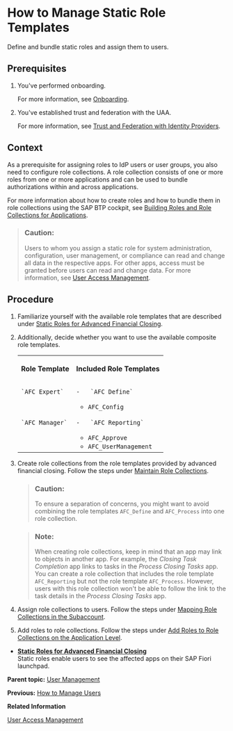 <!-- loio0cca34d98080443b8ce7294e9b4977b4 -->

# How to Manage Static Role Templates

Define and bundle static roles and assign them to users.



<a name="loio0cca34d98080443b8ce7294e9b4977b4__prereq_gq2_n3n_sjb"/>

## Prerequisites

1.  You've performed onboarding.

    For more information, see [Onboarding](../Onboarding/onboarding-1987953.md).

2.  You've established trust and federation with the UAA.

    For more information, see [Trust and Federation with Identity Providers](https://help.sap.com/docs/BTP/65de2977205c403bbc107264b8eccf4b/cb1bc8f1bd5c482e891063960d7acd78.html).




<a name="loio0cca34d98080443b8ce7294e9b4977b4__context_lxm_n3n_sjb"/>

## Context

As a prerequisite for assigning roles to IdP users or user groups, you also need to configure role collections. A role collection consists of one or more roles from one or more applications and can be used to bundle authorizations within and across applications.

For more information about how to create roles and how to bundle them in role collections using the SAP BTP cockpit, see [Building Roles and Role Collections for Applications](https://help.sap.com/viewer/65de2977205c403bbc107264b8eccf4b/Cloud/en-US/eaa6a26291914b348e875a00b6beb729.html).

> ### Caution:  
> Users to whom you assign a static role for system administration, configuration, user management, or compliance can read and change all data in the respective apps. For other apps, access must be granted before users can read and change data. For more information, see [User Access Management](user-access-management-d974847.md).



<a name="loio0cca34d98080443b8ce7294e9b4977b4__steps_uj3_43n_sjb"/>

## Procedure

1.  Familiarize yourself with the available role templates that are described under [Static Roles for Advanced Financial Closing](static-roles-for-advanced-financial-closing-b92a241.md).

2.  Additionally, decide whether you want to use the available composite role templates.


    <table>
    <tr>
    <th valign="top">

    Role Template


    
    </th>
    <th valign="top">

    Included Role Templates


    
    </th>
    </tr>
    <tr>
    <td valign="top">
    
        `AFC_Expert`


    
    </td>
    <td valign="top">
    
        -   `AFC_Define`
    -   `AFC_Config`


    
    </td>
    </tr>
    <tr>
    <td valign="top">
    
        `AFC_Manager`


    
    </td>
    <td valign="top">
    
        -   `AFC_Reporting`
    -   `AFC_Approve`
    -   `AFC_UserManagement`


    
    </td>
    </tr>
    </table>
    
3.  Create role collections from the role templates provided by advanced financial closing. Follow the steps under [Maintain Role Collections](https://help.sap.com/docs/BTP/65de2977205c403bbc107264b8eccf4b/d5f1612d8230448bb6c02a7d9c8ac0d1.html).

    > ### Caution:  
    > To ensure a separation of concerns, you might want to avoid combining the role templates `AFC_Define` and `AFC_Process` into one role collection.

    > ### Note:  
    > When creating role collections, keep in mind that an app may link to objects in another app. For example, the *Closing Task Completion* app links to tasks in the *Process Closing Tasks* app. You can create a role collection that includes the role template `AFC_Reporting` but not the role template `AFC_Process`. However, users with this role collection won't be able to follow the link to the task details in the *Process Closing Tasks* app.

4.  Assign role collections to users. Follow the steps under [Mapping Role Collections in the Subaccount](https://help.sap.com/docs/BTP/65de2977205c403bbc107264b8eccf4b/9e1bf57130ef466e8017eab298b40e5e.html).

5.  Add roles to role collections. Follow the steps under [Add Roles to Role Collections on the Application Level](https://help.sap.com/docs/BTP/65de2977205c403bbc107264b8eccf4b/7596a0bdab4649ac8a6f6721dc72db19.html).


-   **[Static Roles for Advanced Financial Closing](static-roles-for-advanced-financial-closing-b92a241.md "Static roles enable users to see the affected apps on their SAP Fiori
		launchpad.")**  
Static roles enable users to see the affected apps on their SAP Fiori launchpad.

**Parent topic:** [User Management](user-management-ae7fa30.md "Understand how you can manage users and their authorizations in SAP S/4HANA Cloud for advanced financial closing.")

**Previous:** [How to Manage Users](how-to-manage-users-c338b30.md "Upload new users to SAP S/4HANA Cloud for advanced financial closing and update certain user attributes.")

**Related Information**  


[User Access Management](user-access-management-d974847.md "You can control and grant access to task list templates, task lists, and tasks in SAP S/4HANA Cloud for advanced financial closing. By default, users don't have access to these objects.")

